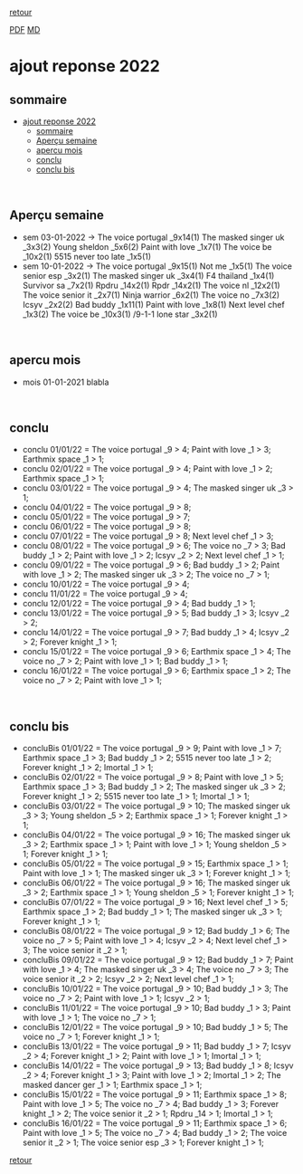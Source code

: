 [retour](./../index.html)
<!-- -->
[PDF](./apercu22.pdf) [MD](./apercu22.md) 

# ajout reponse 2022

## sommaire
- [ajout reponse 2022](#ajout-reponse-2022)
  - [sommaire](#sommaire)
  - [Aperçu semaine](#aperçu-semaine)
  - [apercu mois](#apercu-mois)
  - [conclu](#conclu)
  - [conclu bis](#conclu-bis)


<div style="page-break-after: always; visibility: hidden"> 
\pagebreak 
</div>

## Aperçu semaine
- sem 03-01-2022 -> The voice portugal _9x14(1) The masked singer uk _3x3(2) Young sheldon _5x6(2) Paint with love _1x7(1) The voice be _10x2(1) 5515 never too late _1x5(1) 
- sem 10-01-2022 -> The voice portugal _9x15(1) Not me _1x5(1) The voice senior esp _3x2(1) The masked singer uk _3x4(1) F4 thailand _1x4(1) Survivor sa _7x2(1) Rpdru _14x2(1) Rpdr _14x2(1) The voice nl _12x2(1) The voice senior it _2x7(1) Ninja warrior _6x2(1) The voice no _7x3(2) Icsyv _2x2(2) Bad buddy _1x11(1) Paint with love _1x8(1) Next level chef _1x3(2) The voice be _10x3(1) /9-1-1 lone star _3x2(1) 






<div style="page-break-after: always; visibility: hidden"> 
\pagebreak 
</div>

## apercu mois
- mois 01-01-2021 blabla








<div style="page-break-after: always; visibility: hidden"> 
\pagebreak 
</div>

## conclu
* conclu 01/01/22 = The voice portugal _9 > 4; Paint with love _1 > 3; Earthmix space _1 > 1; 
* conclu 02/01/22 = The voice portugal _9 > 4; Paint with love _1 > 2; Earthmix space _1 > 1; 
* conclu 03/01/22 = The voice portugal _9 > 4; The masked singer uk _3 > 1; 
* conclu 04/01/22 = The voice portugal _9 > 8; 
* conclu 05/01/22 = The voice portugal _9 > 7; 
* conclu 06/01/22 = The voice portugal _9 > 8; 
* conclu 07/01/22 = The voice portugal _9 > 8; Next level chef _1 > 3; 
* conclu 08/01/22 = The voice portugal _9 > 6; The voice no _7 > 3; Bad buddy _1 > 2; Paint with love _1 > 2; Icsyv _2 > 2; Next level chef _1 > 1; 
* conclu 09/01/22 = The voice portugal _9 > 6; Bad buddy _1 > 2; Paint with love _1 > 2; The masked singer uk _3 > 2; The voice no _7 > 1; 
* conclu 10/01/22 = The voice portugal _9 > 4; 
* conclu 11/01/22 = The voice portugal _9 > 4; 
* conclu 12/01/22 = The voice portugal _9 > 4; Bad buddy _1 > 1; 
* conclu 13/01/22 = The voice portugal _9 > 5; Bad buddy _1 > 3; Icsyv _2 > 2; 
* conclu 14/01/22 = The voice portugal _9 > 7; Bad buddy _1 > 4; Icsyv _2 > 2; Forever knight _1 > 1; 
* conclu 15/01/22 = The voice portugal _9 > 6; Earthmix space _1 > 4; The voice no _7 > 2; Paint with love _1 > 1; Bad buddy _1 > 1; 
* conclu 16/01/22 = The voice portugal _9 > 6; Earthmix space _1 > 2; The voice no _7 > 2; Paint with love _1 > 1; 








<div style="page-break-after: always; visibility: hidden"> 
\pagebreak 
</div>

## conclu bis

* concluBis 01/01/22 = The voice portugal _9 > 9; Paint with love _1 > 7; Earthmix space _1 > 3; Bad buddy _1 > 2; 5515 never too late _1 > 2; Forever knight _1 > 2; Imortal _1 > 1; 
* concluBis 02/01/22 = The voice portugal _9 > 8; Paint with love _1 > 5; Earthmix space _1 > 3; Bad buddy _1 > 2; The masked singer uk _3 > 2; Forever knight _1 > 2; 5515 never too late _1 > 1; Imortal _1 > 1; 
* concluBis 03/01/22 = The voice portugal _9 > 10; The masked singer uk _3 > 3; Young sheldon _5 > 2; Earthmix space _1 > 1; Forever knight _1 > 1; 
* concluBis 04/01/22 = The voice portugal _9 > 16; The masked singer uk _3 > 2; Earthmix space _1 > 1; Paint with love _1 > 1; Young sheldon _5 > 1; Forever knight _1 > 1; 
* concluBis 05/01/22 = The voice portugal _9 > 15; Earthmix space _1 > 1; Paint with love _1 > 1; The masked singer uk _3 > 1; Forever knight _1 > 1; 
* concluBis 06/01/22 = The voice portugal _9 > 16; The masked singer uk _3 > 2; Earthmix space _1 > 1; Young sheldon _5 > 1; Forever knight _1 > 1; 
* concluBis 07/01/22 = The voice portugal _9 > 16; Next level chef _1 > 5; Earthmix space _1 > 2; Bad buddy _1 > 1; The masked singer uk _3 > 1; Forever knight _1 > 1; 
* concluBis 08/01/22 = The voice portugal _9 > 12; Bad buddy _1 > 6; The voice no _7 > 5; Paint with love _1 > 4; Icsyv _2 > 4; Next level chef _1 > 3; The voice senior it _2 > 1; 
* concluBis 09/01/22 = The voice portugal _9 > 12; Bad buddy _1 > 7; Paint with love _1 > 4; The masked singer uk _3 > 4; The voice no _7 > 3; The voice senior it _2 > 2; Icsyv _2 > 2; Next level chef _1 > 1; 
* concluBis 10/01/22 = The voice portugal _9 > 10; Bad buddy _1 > 3; The voice no _7 > 2; Paint with love _1 > 1; Icsyv _2 > 1; 
* concluBis 11/01/22 = The voice portugal _9 > 10; Bad buddy _1 > 3; Paint with love _1 > 1; The voice no _7 > 1; 
* concluBis 12/01/22 = The voice portugal _9 > 10; Bad buddy _1 > 5; The voice no _7 > 1; Forever knight _1 > 1; 
* concluBis 13/01/22 = The voice portugal _9 > 11; Bad buddy _1 > 7; Icsyv _2 > 4; Forever knight _1 > 2; Paint with love _1 > 1; Imortal _1 > 1; 
* concluBis 14/01/22 = The voice portugal _9 > 13; Bad buddy _1 > 8; Icsyv _2 > 4; Forever knight _1 > 3; Paint with love _1 > 2; Imortal _1 > 2; The masked dancer ger _1 > 1; Earthmix space _1 > 1; 
* concluBis 15/01/22 = The voice portugal _9 > 11; Earthmix space _1 > 8; Paint with love _1 > 5; The voice no _7 > 4; Bad buddy _1 > 3; Forever knight _1 > 2; The voice senior it _2 > 1; Rpdru _14 > 1; Imortal _1 > 1; 
* concluBis 16/01/22 = The voice portugal _9 > 11; Earthmix space _1 > 6; Paint with love _1 > 5; The voice no _7 > 4; Bad buddy _1 > 2; The voice senior it _2 > 1; The voice senior esp _3 > 1; Forever knight _1 > 1; 







[retour](./../index.html)